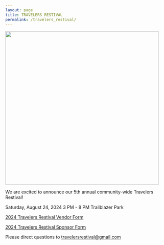 ```yaml
---
layout: page
title: TRAVELERS RESTIVAL
permalink: /travelers_restival/
---
```


<img class="center-photo" src="{{ site.baseurl }}\assets\images\restival.jpg" width="480px" />

We are excited to announce our 5th annual community-wide Travelers Restival!

Saturday, August 24, 2024
3 PM - 8 PM
Trailblazer Park

[2024 Travelers Restival Vendor Form](https://forms.gle/ePMH2jQ6eRncS3sSA)

[2024 Travelers Restival Sponsor Form](https://forms.gle/3ZT98WgCCdoCggjSA)

Please direct questions to [travelersrestival@gmail.com](mailto:travelersrestival@gmail.com)